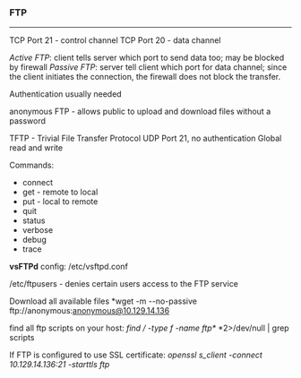 ### FTP
----
TCP Port 21 - control channel
TCP Port 20 - data channel

*Active FTP*: client tells server which port to send data too; may be blocked by firewall
*Passive FTP*: server tell client which port for data channel; since the client initiates the connection, the firewall does not block the transfer.

Authentication usually needed 

anonymous FTP - allows public to upload and download files without a password

TFTP - Trivial File Transfer Protocol
UDP Port 21, no authentication
Global read and write

Commands:
- connect
- get - remote to local
- put - local to remote
- quit
- status
- verbose
- debug
- trace

**vsFTPd**
config: /etc/vsftpd.conf

/etc/ftpusers - denies certain users access to the FTP service

Download all available files
*wget -m --no-passive ftp://anonymous:anonymous@10.129.14.136


find all ftp scripts on your host: 
*find / -type f -name ftp\** *2>/dev/null | grep scripts

If FTP is configured to use SSL certificate:
*openssl s_client -connect 10.129.14.136:21 -starttls ftp*